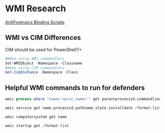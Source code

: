# WMI Research

[AntiForensics Binding Scripts](./AntiForensics/README.md)

## WMI vs CIM Differences

CIM should be used for PowerShell7+

```PowerShell
#When using WMI commandlets
Set-WMIObject -Namespace -Classname
#When using CIM commandlets
Get-CimInstance -Namespace -Class
```

## Helpful WMI commands to run for defenders

```PowerShell
wmic process where "name='<proc_name>'" get parentprocessid,commandline,executablepath /format:list

wmic service get name,processid,pathname,state,installdate /format:list

wmic computersystem get name

wmic startup get /format:list
```
